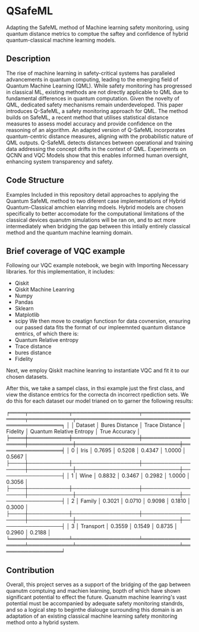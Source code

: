 # QSafeML
Adapting the SafeML method of Machine learning safety monitoring, using quantum distance metrics to comptue the saftey and confidence of hybrid quantum-classical machine learning models.

## Description
The rise of machine learning in safety-critical systems has paralleled advancements in quantum computing, leading to the emerging field of Quantum Machine Learning (QML). While safety monitoring has progressed in classical ML, existing methods are not directly applicable to QML due to fundamental differences in quantum computation. Given the novelty of QML, dedicated safety mechanisms remain underdeveloped. This paper introduces Q-SafeML, a safety monitoring approach for QML. The method builds on SafeML, a recent method that utilises statistical distance measures to assess model accuracy and provide confidence on the reasoning of an algorithm. An adapted version of Q-SafeML incorporates quantum-centric distance measures, aligning with the probabilistic nature of QML outputs. Q-SafeML detects distances between operational and training data addressing the concept drifts in the context of QML. Experiments on QCNN and VQC Models show that this enables informed human oversight, enhancing system transparency and safety. 

## Code Structure
Examples Included in this repository detail approaches to applying the Quantum SafeML method to two diferent case implementations of Hybrid Quantum-Classical amchien elanring mdoels. Hybrid models are chosen specifically to better accomodate for the computational limitations of the classical devices quanutm simulations will be ran on, and to act more intermediately when bridging the gap between this intially entirely classical method and the quantum machine learning domain. 

## Brief coverage of VQC example
Following our VQC example notebook, we begin with Importing Necessary libraries. for this implementation, it includes:
- Qiskit
- Qiskit Machine Leanring
- Numpy
- Pandas
- Sklearn
- Matplotlib
- scipy
We then move to creatign functiosn for data covnersion, ensuring our passed data fits the format of our impleemnted quantum distance emtrics, of which there is:
- Quantum Relative entropy
- Trace distance
- bures distance
- Fidelity

Next, we employ Qiskit machine leanring to instantiate VQC and fit it to our chosen datasets.

After this, we take a sampel class, in thsi example just the first class, and view the distance emtrics for the correcta dn incorrect rpediction sets. We do this for each dataset our model trianed on to garner the following results:

╒════╤═══════════╤══════════════════╤══════════════════╤════════════╤════════════════════════════╤═════════════════╕
│    │ Dataset   │   Bures Distance │   Trace Distance │   Fidelity │   Quantum Relative Entropy │   True Accuracy │
╞════╪═══════════╪══════════════════╪══════════════════╪════════════╪════════════════════════════╪═════════════════╡
│  0 │ Iris      │           0.7695 │           0.5208 │     0.4347 │                     1.0000 │          0.5667 │
├────┼───────────┼──────────────────┼──────────────────┼────────────┼────────────────────────────┼─────────────────┤
│  1 │ Wine      │           0.8832 │           0.3467 │     0.2982 │                     1.0000 │          0.3056 │
├────┼───────────┼──────────────────┼──────────────────┼────────────┼────────────────────────────┼─────────────────┤
│  2 │ Family    │           0.3021 │           0.0710 │     0.9098 │                     0.1810 │          0.3000 │
├────┼───────────┼──────────────────┼──────────────────┼────────────┼────────────────────────────┼─────────────────┤
│  3 │ Transport │           0.3559 │           0.1549 │     0.8735 │                     0.2960 │          0.2188 │
╘════╧═══════════╧══════════════════╧══════════════════╧════════════╧════════════════════════════╧═════════════════╛

## Contribution
Overall, this project serves as a support of the bridging of the gap between quanutm comptuing and machien learning, bopth of which have shown significant potential to effect the future. Quanutm machine leanring's vast potential must be accompanied by adequate safety monitoring standrds, and so a logical step to beginthe dialouge surrounding this domain is an adaptation of an existing classical machine learning safety monitoring method onto a hybrid system.
